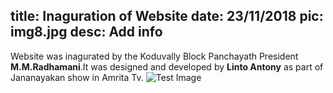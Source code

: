 title: Inaguration of Website
date: 23/11/2018
pic: img8.jpg
desc: Add info
---
Website was inagurated by the Koduvally Block Panchayath President **M.M.Radhamani**.It was designed and developed by **Linto Antony** as part of Jananayakan show in Amrita Tv.
![Test Image](/images/img9.jpg)